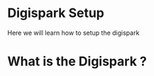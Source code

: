 # Digispark Setup
Here we will learn how to setup the digispark 
<p>
<h1>What is the Digispark ? </h1>
